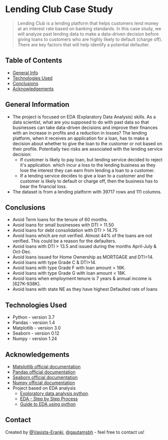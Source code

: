 # Lending Club Case Study
> Lending Club is a lending platform that helps customers lend money at an interest rate based on banking standards. In this case study, we will analyze past lending data to make a data-driven decision before giving loans to customers who are highly likely to default (charge off). There are key factors that will help identify a potential defaulter.


## Table of Contents

* [General Info](#general-information)
* [Technologies Used](#technologies-used)
* [Conclusions](#conclusions)
* [Acknowledgements](#acknowledgements)


## General Information

- The project is focused on EDA (Explaratory Data Analysis) skills. As a data scientist, what are you supposed to do with past data so that businesses can take data-driven decisions and improve their finances with an increase in profits and a reduction in losses?
The lending platform, when it receives an application for a loan, has to make a decision about whether to give the loan to the customer or not based on their profile. Potentially two risks are associated with the lending service decision:
    - If customer is likely to pay loan, but lending service decided to reject it's application. which incur a loss to the lending business as they lose the interest they can earn from lending a loan to a customer.
    - If a lending service decides to give a loan to a customer and the customer is likely to default or charge off, then the business has to bear the financial loss.
- The dataset is from a lending platform with 39717 rows and 111 columns.


## Conclusions

- Avoid Term loans for the tenure of 60 months.
- Avoid loans for small businesses with DTI > 11.50
- Avoid loans for debt consolidation with DTI  > 14.75
- Avoid loans which are not verified. Almost 44% of the loans are not verified. This could be a reason for the defaulters.
- Avoid loans with DTI > 13.5 and issued during the months April-July & Oct-Dec.
- Avoid loans issued for Home Ownership as MORTGAGE and DTI>14. 
- Avoid loans with type Grade C & DTI>14.
- Avoid loans with type Grade F with loan amount > 16K.
- Avoid loans with type Grade G with loan amount < 18K.
- Avoid loans when employment tenure is 7 years & annual income is [627K-938K].
- Avoid loans with state NE as they have highest Defaulted rate of loans


## Technologies Used

- Python - version 3.7
- Pandas - version 1.4
- Matplotlib - version 3.0
- Seaborn - version 0.12
- Numpy - version 1.24


## Acknowledgements

- [Matplotlib official documentation](https://matplotlib.org/stable/index.html)
- [Pandas official documentation](https://pandas.pydata.org/docs/)
- [Seaborn official documentation](https://seaborn.pydata.org/)
- [Numpy official documentation](https://numpy.org/doc/)
- Project based on EDA analysis
    - [Exploratory data analysis python](https://www.digitalocean.com/community/tutorials/exploratory-data-analysis-python).
    - [EDA - Step by Step Process](https://towardsdatascience.com/exploratory-data-analysis-in-python-a-step-by-step-process-d0dfa6bf94ee)
    - [Guide to EDA using python](https://www.analyticsvidhya.com/blog/2022/07/step-by-step-exploratory-data-analysis-eda-using-python/)

## Contact

Created by [@Vasista-Eranki](https://github.com/Vasista-Eranki), [@gautamsbh](https://github.com/gautamsbh) - feel free to contact us!
